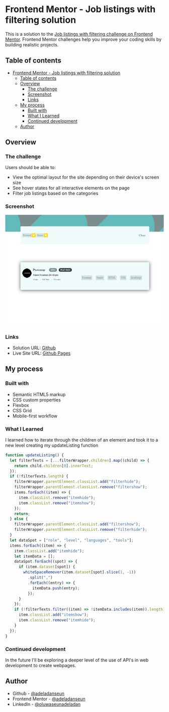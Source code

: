 # Frontend Mentor - Job listings with filtering solution

This is a solution to the [Job listings with filtering challenge on Frontend Mentor](https://www.frontendmentor.io/challenges/job-listings-with-filtering-ivstIPCt). Frontend Mentor challenges help you improve your coding skills by building realistic projects. 

## Table of contents

- [Frontend Mentor - Job listings with filtering solution](#frontend-mentor---job-listings-with-filtering-solution)
  - [Table of contents](#table-of-contents)
  - [Overview](#overview)
    - [The challenge](#the-challenge)
    - [Screenshot](#screenshot)
    - [Links](#links)
  - [My process](#my-process)
    - [Built with](#built-with)
    - [What I Learned](#what-i-learned)
    - [Continued development](#continued-development)
  - [Author](#author)


## Overview

### The challenge

Users should be able to:

- View the optimal layout for the site depending on their device's screen size
- See hover states for all interactive elements on the page
- Filter job listings based on the categories

### Screenshot

![](images/Screenshot%20Capture%20-%202024-07-30%20-%2015-01-44.png)

### Links

- Solution URL: [Github](https://github.com/adeladanseun/static-job-listings-master.github.io)
- Live Site URL: [Github Pages](https://github.com/adeladanseun.github.io/static-job-listings-master.github.io)

## My process

### Built with

- Semantic HTML5 markup
- CSS custom properties
- Flexbox
- CSS Grid
- Mobile-first workflow


### What I Learned
I learned how to iterate through the children of an element and took it to a new level creating my updateListing function

```js
function updateListing() {
  let filterTexts = [...filterWrapper.children].map((child) => {
    return child.children[0].innerText;
  });
  if (!filterTexts.length) {
    filterWrapper.parentElement.classList.add("filterhide");
    filterWrapper.parentElement.classList.remove("filtershow");
    items.forEach((item) => {
      item.classList.remove("itemhide");
      item.classList.remove("itemshow");
    });
    return;
  } else {
    filterWrapper.parentElement.classList.add("filtershow");
    filterWrapper.parentElement.classList.remove("filterhide");
  }
  let dataSpot = ["role", "level", "languages", "tools"];
  items.forEach((item) => {
    item.classList.add("itemhide");
    let itemData = [];
    dataSpot.forEach((spot) => {
      if (item.dataset[spot]) {
        whiteSpaceRemover(item.dataset[spot].slice(1, -1))
          .split(",")
          .forEach((entry) => {
            itemData.push(entry);
          });
      }
    });
    if (!filterTexts.filter((item) => !itemData.includes(item)).length) {
      item.classList.add("itemshow");
      item.classList.remove("itemhide");
    }
  });
}
```


### Continued development

In the future I'll be exploring a deeper level of the use of API's in web development to create webpages. 



## Author

- Github - [@adeladanseun](https://www.github.com/adeladanseun)
- Frontend Mentor - [@adeladanseun](https://www.frontendmentor.io/profile/adeladanseun)
- LinkedIn - [@oluwaseunadeladan](https://www.linkedin.com/in/oluwaseunadeladan/)
